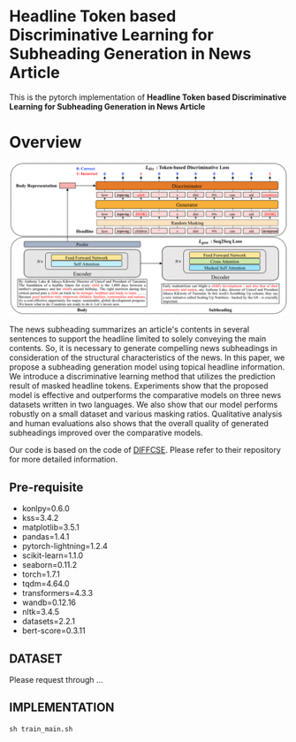 # Headline Token based Discriminative Learning for Subheading Generation in News Article

This is the pytorch implementation of **Headline Token based Discriminative Learning for Subheading Generation in News Article**

# Overview

<p align="center">
  <img src="./img/model.png" />
</p>

The news subheading summarizes an article's contents in several sentences to support the headline limited to solely conveying the main contents. So, it is necessary to generate compelling news subheadings in consideration of the structural characteristics of the news. In this paper, we propose a subheading generation model using topical headline information. We introduce a discriminative learning method that utilizes the prediction result of masked headline tokens. Experiments show that the proposed model is effective and outperforms the comparative models on three news datasets written in two languages. We also show that our model performs robustly on a small dataset and various masking ratios. Qualitative analysis and human evaluations also shows that the overall quality of generated subheadings improved over the comparative models.

Our code is based on the code of [DIFFCSE](https://github.com/voidism/DiffCSE). Please refer to their repository for more detailed information.

## Pre-requisite

* konlpy=0.6.0
* kss=3.4.2
* matplotlib=3.5.1
* pandas=1.4.1
* pytorch-lightning=1.2.4
* scikit-learn=1.1.0
* seaborn=0.11.2
* torch=1.7.1
* tqdm=4.64.0
* transformers=4.3.3
* wandb=0.12.16
* nltk=3.4.5
* datasets=2.2.1
* bert-score=0.3.11

## DATASET

Please request through ...

## IMPLEMENTATION

```console
sh train_main.sh
```

